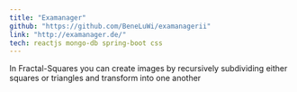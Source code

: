 ```yaml
---
title: "Examanager"
github: "https://github.com/BeneLuWi/examanagerii"
link: "http://examanager.de/"
tech: reactjs mongo-db spring-boot css
---
```


In Fractal-Squares you can create images by recursively subdividing either squares or triangles and transform into one another